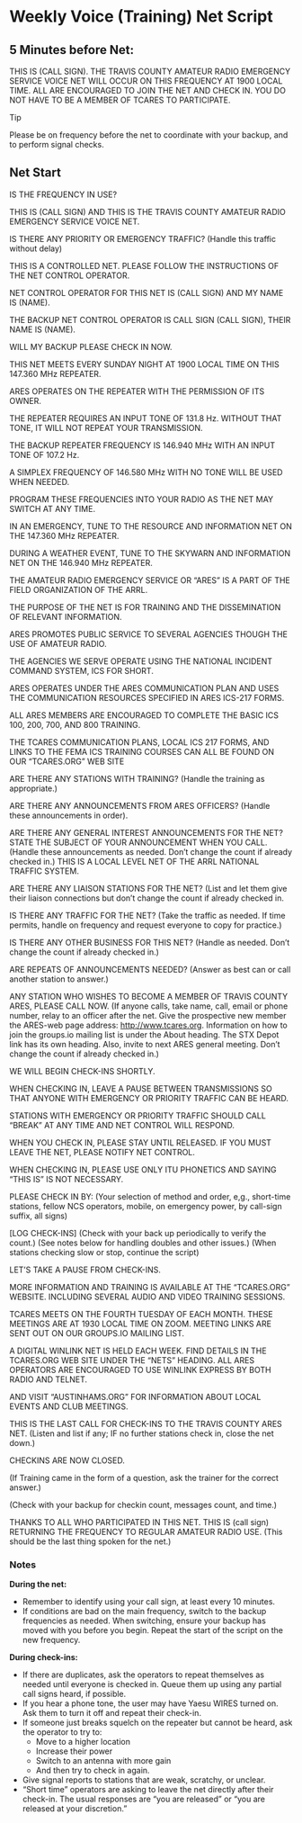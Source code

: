 # Weekly Voice (Training) Net Script

## 5 Minutes before Net: 
													
THIS IS (CALL SIGN). THE TRAVIS COUNTY AMATEUR RADIO EMERGENCY SERVICE VOICE NET WILL OCCUR ON THIS FREQUENCY AT 1900 LOCAL TIME. ALL ARE ENCOURAGED TO JOIN THE NET AND CHECK IN. YOU DO NOT HAVE TO BE A MEMBER OF TCARES TO PARTICIPATE.

> [!TIP]
> Please be on frequency before the net to coordinate with your backup, and to perform signal checks.

## Net Start

IS THE FREQUENCY IN USE?

THIS IS (CALL SIGN) AND THIS IS THE TRAVIS COUNTY AMATEUR RADIO EMERGENCY SERVICE VOICE NET.

IS THERE ANY PRIORITY OR EMERGENCY TRAFFIC?
(Handle this traffic without delay)

THIS IS A CONTROLLED NET.  PLEASE FOLLOW THE INSTRUCTIONS OF THE NET CONTROL OPERATOR.

NET CONTROL OPERATOR FOR THIS NET IS (CALL SIGN) AND MY NAME IS (NAME).

THE BACKUP NET CONTROL OPERATOR IS CALL SIGN (CALL SIGN), THEIR NAME IS (NAME).  

WILL MY BACKUP PLEASE CHECK IN NOW.

THIS NE­T MEETS EVERY SUNDAY NIGHT AT 1900 LOCAL TIME ON THIS 147.360 MHz REPEATER. 

ARES OPERATES ON THE REPEATER WITH THE PERMISSION OF ITS OWNER.

THE REPEATER REQUIRES AN INPUT TONE OF 131.8 Hz. WITHOUT THAT TONE, IT WILL NOT REPEAT YOUR TRANSMISSION.
 
THE BACKUP REPEATER FREQUENCY IS 146.940 MHz WITH AN INPUT TONE OF 107.2 Hz.

A SIMPLEX FREQUENCY OF 146.580 MHz WITH NO TONE WILL BE USED WHEN NEEDED.

PROGRAM THESE FREQUENCIES INTO YOUR RADIO AS THE NET MAY SWITCH AT ANY TIME.

IN AN EMERGENCY, TUNE TO THE RESOURCE AND INFORMATION NET ON THE 147.360 MHz REPEATER.

DURING A WEATHER EVENT, TUNE TO THE SKYWARN AND INFORMATION NET ON THE 146.940 MHz REPEATER.

THE AMATEUR RADIO EMERGENCY SERVICE OR “ARES” IS A PART OF THE FIELD ORGANIZATION OF THE ARRL.

THE PURPOSE OF THE NET IS FOR TRAINING AND THE DISSEMINATION OF RELEVANT INFORMATION.

ARES PROMOTES PUBLIC SERVICE TO SEVERAL AGENCIES THOUGH THE USE OF AMATEUR RADIO.

THE AGENCIES WE SERVE OPERATE USING THE NATIONAL INCIDENT COMMAND SYSTEM, ICS FOR SHORT.

ARES OPERATES UNDER THE ARES COMMUNICATION PLAN AND USES THE COMMUNICATION RESOURCES SPECIFIED
IN ARES ICS-217 FORMS. 

ALL ARES MEMBERS ARE ENCOURAGED TO COMPLETE THE BASIC ICS 100, 200, 700, AND 800 TRAINING.

THE TCARES COMMUNICATION PLANS, LOCAL ICS 217 FORMS, AND LINKS TO THE FEMA ICS TRAINING COURSES CAN ALL BE FOUND ON OUR “TCARES.ORG” WEB SITE 

ARE THERE ANY STATIONS WITH TRAINING?
(Handle the training as appropriate.)

ARE THERE ANY ANNOUNCEMENTS FROM ARES OFFICERS?
(Handle these announcements in order).

ARE THERE ANY GENERAL INTEREST ANNOUNCEMENTS FOR THE NET? STATE THE SUBJECT OF YOUR ANNOUNCEMENT WHEN YOU CALL.
(Handle these announcements as needed. Don’t change the count if already checked in.)
THIS IS A LOCAL LEVEL NET OF THE ARRL NATIONAL TRAFFIC SYSTEM.

ARE THERE ANY LIAISON STATIONS FOR THE NET?
(List and let them give their liaison connections but don’t change the count if already checked in.

IS THERE ANY TRAFFIC FOR THE NET?
(Take the traffic as needed. If time permits, handle on frequency and request everyone to copy for practice.)

IS THERE ANY OTHER BUSINESS FOR THIS NET?
(Handle as needed. Don’t change the count if already checked in.)
							
ARE REPEATS OF ANNOUNCEMENTS NEEDED?
(Answer as best can or call another station to answer.)

ANY STATION WHO WISHES TO BECOME A MEMBER OF TRAVIS COUNTY ARES, PLEASE CALL NOW.
(If anyone calls, take name, call, email or phone number, relay to an officer after the net. Give the prospective new member the 
ARES-web page address: http://www.tcares.org. Information on how to join the groups.io mailing list is under the About heading. The STX Depot link has its own heading. Also, invite to next ARES general meeting. 
Don’t change the count if already checked in.)

WE WILL BEGIN CHECK-INS SHORTLY.

WHEN CHECKING IN, LEAVE A PAUSE BETWEEN TRANSMISSIONS SO THAT ANYONE WITH EMERGENCY OR PRIORITY TRAFFIC CAN BE HEARD.

STATIONS WITH EMERGENCY OR PRIORITY TRAFFIC SHOULD CALL “BREAK” AT ANY TIME AND NET CONTROL WILL RESPOND.

WHEN YOU CHECK IN, PLEASE STAY UNTIL RELEASED.  IF YOU MUST LEAVE THE NET, PLEASE NOTIFY  NET CONTROL.

WHEN CHECKING IN, PLEASE USE ONLY ITU PHONETICS AND SAYING “THIS IS” IS NOT NECESSARY.

PLEASE CHECK IN BY:
(Your selection of method and order, e,g., short-time stations, fellow NCS operators, mobile, on emergency power, by call-sign suffix, all signs)

[LOG CHECK-INS]
(Check with your back up periodically to verify the count.)
(See notes below for handling doubles and other issues.)
(When stations checking slow or stop, continue the script)

LET’S TAKE A PAUSE FROM CHECK-INS.

MORE INFORMATION AND TRAINING IS AVAILABLE AT THE “TCARES.ORG” WEBSITE. INCLUDING SEVERAL AUDIO AND VIDEO TRAINING SESSIONS.

TCARES MEETS ON THE FOURTH TUESDAY OF EACH MONTH. THESE MEETINGS ARE AT 1930 LOCAL TIME ON ZOOM. MEETING LINKS ARE SENT OUT ON OUR GROUPS.IO MAILING LIST.

A DIGITAL WINLINK NET IS HELD EACH WEEK.  FIND DETAILS IN THE TCARES.ORG WEB SITE UNDER THE “NETS” HEADING. ALL ARES OPERATORS ARE ENCOURAGED TO USE WINLINK EXPRESS BY BOTH RADIO AND TELNET.

AND VISIT “AUSTINHAMS.ORG” FOR INFORMATION ABOUT LOCAL EVENTS AND CLUB MEETINGS.

THIS IS THE LAST CALL FOR CHECK-INS TO THE TRAVIS COUNTY ARES NET.
(Listen and list if any; IF no further stations check in, close the net down.)

CHECKINS ARE NOW CLOSED. 

(If Training came in the form of a question, ask the trainer for the correct answer.)

(Check with your backup for checkin count, messages count, and time.)

THANKS TO ALL WHO PARTICIPATED IN THIS NET. THIS IS (call sign) RETURNING THE FREQUENCY TO REGULAR AMATEUR RADIO USE. (This should be the last thing spoken for the net.)

### Notes
		
**During the net:**

- Remember to identify using your call sign, at least every 10 minutes.
- If conditions are bad on the main frequency, switch to the backup frequencies as needed. When switching, ensure your backup has moved with you before you begin. Repeat the start of the script on the new frequency. 

**During check-ins:**

- If there are duplicates, ask the operators to repeat themselves as needed until everyone is checked in. Queue them up using any partial call signs heard, if possible.
- If you hear a phone tone, the user may have Yaesu WIRES turned on. Ask them to turn it off and repeat their check-in.
- If someone just breaks squelch on the repeater but cannot be heard, ask the operator to try to:
  - Move to a higher location
  - Increase their power
  - Switch to an antenna with more gain
  - And then try to check in again.
- Give signal reports to stations that are weak, scratchy, or unclear.
- “Short time” operators are asking to leave the net directly after their check-in. The usual responses are “you are released” or “you are released at your discretion.”
